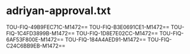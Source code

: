 # adriyan-approval.txt
TOU-FIQ-49B9FEC71C-M1472==
TOU-FIQ-B3E0691CE1-M1472==
TOU-FIQ-1C4FD3899B-M1472==
TOU-FIQ-1D8E7E02CC-M1472==
TOU-FIQ-6AF53F800E-M1472==
TOU-FIQ-184A4AED91-M1472==
TOU-FIQ-C24C6BB9EB-M1472==

